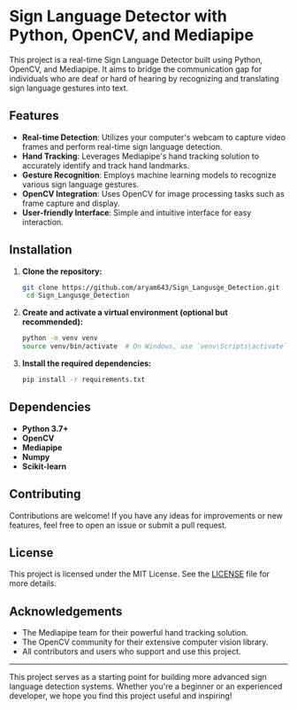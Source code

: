# Sign Language Detector with Python, OpenCV, and Mediapipe

This project is a real-time Sign Language Detector built using Python, OpenCV, and Mediapipe. It aims to bridge the communication gap for individuals who are deaf or hard of hearing by recognizing and translating sign language gestures into text.

## Features

- **Real-time Detection**: Utilizes your computer's webcam to capture video frames and perform real-time sign language detection.
- **Hand Tracking**: Leverages Mediapipe's hand tracking solution to accurately identify and track hand landmarks.
- **Gesture Recognition**: Employs machine learning models to recognize various sign language gestures.
- **OpenCV Integration**: Uses OpenCV for image processing tasks such as frame capture and display.
- **User-friendly Interface**: Simple and intuitive interface for easy interaction.

## Installation

1. **Clone the repository:**
   ```sh
   git clone https://github.com/aryam643/Sign_Langusge_Detection.git
    cd Sign_Langusge_Detection
   ```

2. **Create and activate a virtual environment (optional but recommended):**
   ```sh
   python -m venv venv
   source venv/bin/activate  # On Windows, use `venv\Scripts\activate`
   ```

3. **Install the required dependencies:**
   ```sh
   pip install -r requirements.txt
   ```

## Dependencies

- **Python 3.7+**
- **OpenCV**
- **Mediapipe**
- **Numpy**
- **Scikit-learn**

## Contributing

Contributions are welcome! If you have any ideas for improvements or new features, feel free to open an issue or submit a pull request.

## License

This project is licensed under the MIT License. See the [LICENSE](LICENSE) file for more details.

## Acknowledgements

- The Mediapipe team for their powerful hand tracking solution.
- The OpenCV community for their extensive computer vision library.
- All contributors and users who support and use this project.

---

This project serves as a starting point for building more advanced sign language detection systems. Whether you're a beginner or an experienced developer, we hope you find this project useful and inspiring!
